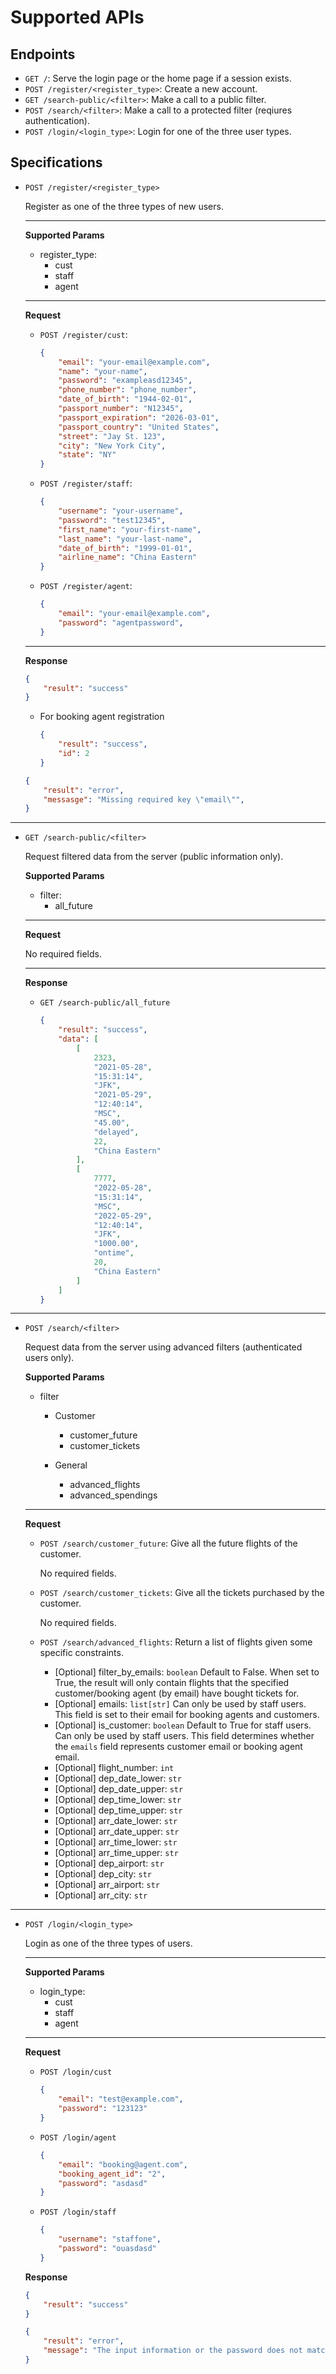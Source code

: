 # Supported APIs

## Endpoints

- `GET /`: Serve the login page or the home page if a session exists.
- `POST /register/<register_type>`: Create a new account.
- `GET /search-public/<filter>`: Make a call to a public filter.
- `POST /search/<filter>`: Make a call to a protected filter (reqiures authentication).
- `POST /login/<login_type>`: Login for one of the three user types.

## Specifications

- `POST /register/<register_type>`

    Register as one of the three types of new users.

    ---

    **Supported Params**

    - register_type:
        - cust
        - staff
        - agent

    ---

    **Request**
    
    - `POST /register/cust`:

        ```json
        {
            "email": "your-email@example.com",
            "name": "your-name",
            "password": "exampleasd12345",
            "phone_number": "phone_number",
            "date_of_birth": "1944-02-01",
            "passport_number": "N12345",
            "passport_expiration": "2026-03-01",
            "passport_country": "United States",
            "street": "Jay St. 123",
            "city": "New York City",
            "state": "NY"
        }
        ```
    - `POST /register/staff`:

        ```json
        {
            "username": "your-username",
            "password": "test12345",
            "first_name": "your-first-name",
            "last_name": "your-last-name",
            "date_of_birth": "1999-01-01",
            "airline_name": "China Eastern"
        }
        ```
    - `POST /register/agent`:
    
        ```json
        {
            "email": "your-email@example.com",
            "password": "agentpassword",
        }
        ```

    ---

    **Response**

    ```json
    {
        "result": "success"
    }
    ```

    - For booking agent registration
  
        ```json
        {
            "result": "success",
            "id": 2
        }
        ```

    ```json
    {
        "result": "error",
        "messasge": "Missing required key \"email\"",
    }
    ```

-----

- `GET /search-public/<filter>`

    Request filtered data from the server (public information only).

    **Supported Params**

    - filter:
        - all_future
    
    ---

    **Request**

    No required fields.
    
    ---

    **Response**

    - `GET /search-public/all_future`

        ```json
        {
            "result": "success",
            "data": [
                [
                    2323,
                    "2021-05-28",
                    "15:31:14",
                    "JFK",
                    "2021-05-29",
                    "12:40:14",
                    "MSC",
                    "45.00",
                    "delayed",
                    22,
                    "China Eastern"
                ],
                [
                    7777,
                    "2022-05-28",
                    "15:31:14",
                    "MSC",
                    "2022-05-29",
                    "12:40:14",
                    "JFK",
                    "1000.00",
                    "ontime",
                    20,
                    "China Eastern"
                ]
            ]
        }
        ```

-----

- `POST /search/<filter>`

    Request data from the server using advanced filters (authenticated users only).

    **Supported Params**

    - filter

        - Customer

            - customer_future
            - customer_tickets

        - General

            - advanced_flights
            - advanced_spendings
    
    ---
    
    **Request**
    
    - `POST /search/customer_future`: Give all the future flights of the customer.

        No required fields.

    - `POST /search/customer_tickets`: Give all the tickets purchased by the customer.

        No required fields.

    - `POST /search/advanced_flights`: Return a list of flights given some specific constraints.

        - [Optional] filter_by_emails: `boolean` Default to False. When set to True, the result will only contain flights that the specified customer/booking agent (by email) have bought tickets for.
        - [Optional] emails: `list[str]` Can only be used by staff users. This field is set to their email for booking agents and customers.
        - [Optional] is_customer: `boolean` Default to True for staff users. Can only be used by staff users. This field determines whether the `emails` field represents customer email or booking agent email.
        - [Optional] flight_number: `int`
        - [Optional] dep_date_lower: `str`
        - [Optional] dep_date_upper: `str`
        - [Optional] dep_time_lower: `str`
        - [Optional] dep_time_upper: `str`
        - [Optional] arr_date_lower: `str`
        - [Optional] arr_date_upper: `str`
        - [Optional] arr_time_lower: `str`
        - [Optional] arr_time_upper: `str`
        - [Optional] dep_airport: `str`
        - [Optional] dep_city: `str`
        - [Optional] arr_airport: `str`
        - [Optional] arr_city: `str`

-----

- `POST /login/<login_type>`

    Login as one of the three types of users.

    ---

    **Supported Params**

    - login_type:
        - cust
        - staff
        - agent

    ---

    **Request**

    - `POST /login/cust`
    
        ```json
        {
            "email": "test@example.com",
            "password": "123123"
        }
        ```

    - `POST /login/agent`
    
        ```json
        {
            "email": "booking@agent.com",
            "booking_agent_id": "2",
            "password": "asdasd"
        }
        ```
        
    - `POST /login/staff`
    
        ```json
        {
            "username": "staffone",
            "password": "ouasdasd"
        }
        ```
    
    **Response**

    ```json
    {
        "result": "success"
    }
    ```

    ```json
    {
        "result": "error",
        "message": "The input information or the password does not match"
    }